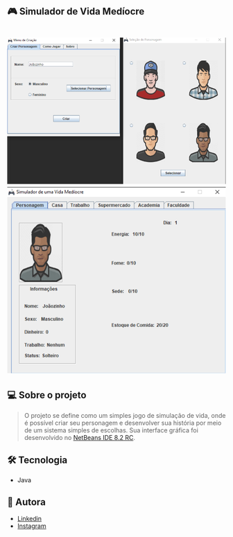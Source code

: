 ## :video_game: Simulador de Vida Medíocre
<h1 align ="center">
    <img src="src/Icons/criar-personagem.png" alt="Imagem do App" title="#simulador-de-vida"></img>
    <img src="src/Icons/home.PNG" alt="Imagem do App" title="#simulador-de-vida"></img>
</h1>

## 💻 Sobre o projeto

> O projeto se define como um simples jogo de simulação de vida, onde é possível criar seu personagem e desenvolver sua história por meio de um sistema simples de escolhas.
> Sua interface gráfica foi desenvolvido no [NetBeans IDE 8.2 RC](https://netbeans.org/).

## 🛠 Tecnologia

- Java

## 🤖 Autora
- [Linkedin](https://www.linkedin.com/in/bkkater/)
- [Instagram](https://www.instagram.com/bkkater/)
